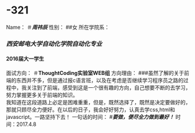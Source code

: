 # -321
Name：
＃***周祎辰***
性别：
##女
所在学院系：
### _西安邮电大学自动化学院自动化专业_
#### 2016届大一学生
面试方向：
＃**ThoughtCoding实验室WEB组**
方向理由：
###虽然了解的关于前端的东西并不多，但是通过报c语言班，以及在考虑是否继续学习程序员之路的过程中，我关注到了前端，感受到这是一个很有趣的方向，自己想要不断的去学习，努力掌握更多关于前端的知识。  
我知道在这段道路上必定是困难重重，但是，既然选择了，既然是决定要做好的，那就只顾尽全力便好。在以后的日子，我会好好努力，认真去学css,html和javascript。一路坚持下去！
一句话的时间：
#***要做，便尽全力做到最好！***
时间：2017.4.8
